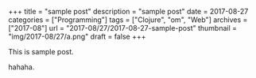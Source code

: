 +++
title = "sample post"
description = "sample post"
date = 2017-08-27
categories = ["Programming"]
tags = ["Clojure", "om", "Web"]
archives = ["2017-08"]
url = "2017-08/27/2017-08-27-sample-post"
thumbnail = "img/2017-08/27/a.png"
draft = false
+++

This is sample post.

<!--more-->

hahaha.


